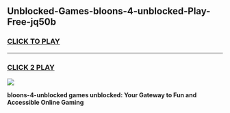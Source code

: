 
## Unblocked-Games-bloons-4-unblocked-Play-Free-jq50b
<h3>
<a href="https://premium76.site?title=bloons-4-unblocked&ref=10A">CLICK TO PLAY</a></h3>
<hr>

<h3>
<a href="https://premium76.site?title=bloons-4-unblocked&ref=10A">CLICK 2 PLAY</a>
  
</h3>

<a href="https://premium76.site?title=bloons-4-unblocked&ref=10A"><img src="https://clearcache.store/games.png"></a>


**bloons-4-unblocked games unblocked: Your Gateway to Fun and Accessible Online Gaming**
